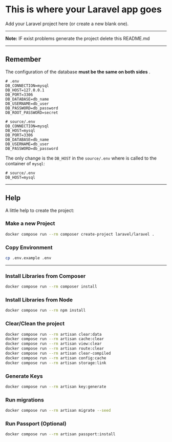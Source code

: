 # This is where your Laravel app goes

Add your Laravel project here (or create a new blank one).

---

**Note:** IF exist problems generate the project delete this README.md

---

## Remember

The configuration of the database **must be the same on both sides** .

```dotenv
# .env
DB_CONNECTION=mysql
DB_HOST=127.0.0.1
DB_PORT=3306
DB_DATABASE=db_name
DB_USERNAME=db_user
DB_PASSWORD=db_password
DB_ROOT_PASSWORD=secret
```

```dotenv
# source/.env
DB_CONNECTION=mysql
DB_HOST=mysql
DB_PORT=3306
DB_DATABASE=db_name
DB_USERNAME=db_user
DB_PASSWORD=db_password
```

The only change is the `DB_HOST` in the `source/.env` where is called to the container of `mysql`:

```dotenv
# source/.env
DB_HOST=mysql
```

---

## Help

A little help to create the project:

### Make a new Project

```sh
docker compose run --rm composer create-project laravel/laravel .
```

### Copy Environment

```sh
cp .env.example .env
```

---

### Install Libraries from Composer

```sh
docker compose run --rm composer install
```

### Install Libraries from Node

```sh
docker compose run --rm npm install
```

### Clear/Clean the project

```sh
docker compose run --rm artisan clear:data
docker compose run --rm artisan cache:clear
docker compose run --rm artisan view:clear
docker compose run --rm artisan route:clear
docker compose run --rm artisan clear-compiled
docker compose run --rm artisan config:cache
docker compose run --rm artisan storage:link
```

### Generate Keys

```sh
docker compose run --rm artisan key:generate
```

### Run migrations

```sh
docker compose run --rm artisan migrate --seed
```

### Run Passport (Optional)

```sh
docker compose run --rm artisan passport:install
```
